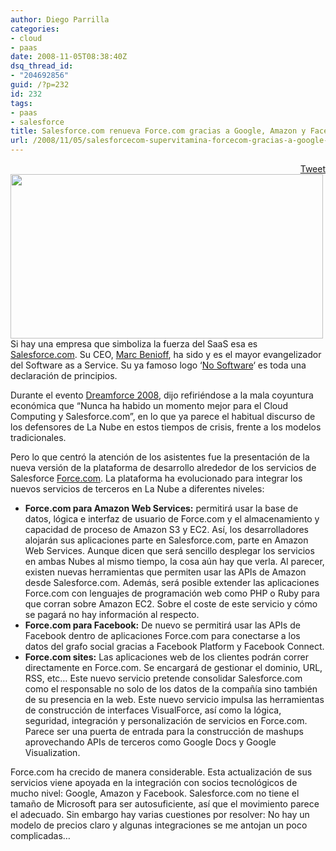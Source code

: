 ```yaml
---
author: Diego Parrilla
categories:
- cloud
- paas
date: 2008-11-05T08:38:40Z
dsq_thread_id:
- "204692856"
guid: /?p=232
id: 232
tags:
- paas
- salesforce
title: Salesforce.com renueva Force.com gracias a Google, Amazon y Facebook
url: /2008/11/05/salesforcecom-supervitamina-forcecom-gracias-a-google-amazon-y-facebook/
---
```


<div style="float: right; margin-left: 10px;">
  <a href="https://twitter.com/share" class="twitter-share-button" data-via="nubeblog" data-hashtags="paas,salesforce" data-count="vertical" data-url="/2008/11/05/salesforcecom-supervitamina-forcecom-gracias-a-google-amazon-y-facebook/">Tweet</a>
</div>

[<img class="aligncenter size-full wp-image-234" title="plat_forcecom_diagram" src="/wp-content/uploads/plat_forcecom_diagram.gif" alt="" width="500" height="263" srcset="/wp-content/uploads/plat_forcecom_diagram.gif 550w, /wp-content/uploads/plat_forcecom_diagram-300x158.gif 300w" sizes="(max-width: 500px) 100vw, 500px" />](/wp-content/uploads/plat_forcecom_diagram.gif)Si hay una empresa que simboliza la fuerza del SaaS esa es [Salesforce.com](http://www.salesforce.com). Su CEO, [Marc Benioff](http://en.wikipedia.org/wiki/Marc_Benioff), ha sido y es el mayor evangelizador del Software as a Service. Su ya famoso logo &#8216;[No Software](http://www.salesforce.com/common/assets/images/logo_hm_summ_nosoftware.gif)&#8216; es toda una declaración de principios.

Durante el evento [Dreamforce 2008](http://www.salesforce.com/dreamforce/DF08/), dijo refiriéndose a la mala coyuntura económica que &#8220;Nunca ha habido un momento mejor para el Cloud Computing y Salesforce.com&#8221;, en lo que ya parece el habitual discurso de los defensores de La Nube en estos tiempos de crisis, frente a los modelos tradicionales.

Pero lo que centró la atención de los asistentes fue la presentación de la nueva versión de la plataforma de desarrollo alrededor de los servicios de Salesforce [Force.com](http://force.com). La plataforma ha evolucionado para integrar los nuevos servicios de terceros en La Nube a diferentes niveles:

  * **Force.com para Amazon Web Services:** permitirá usar la base de datos, lógica e interfaz de usuario de Force.com y el almacenamiento y capacidad de proceso de Amazon S3 y EC2. Así, los desarrolladores alojarán sus aplicaciones parte en Salesforce.com, parte en Amazon Web Services. Aunque dicen que será sencillo desplegar los servicios en ambas Nubes al mismo tiempo, la cosa aún hay que verla. Al parecer, existen nuevas herramientas que permiten usar las APIs de Amazon desde Salesforce.com. Además, será posible extender las aplicaciones Force.com con lenguajes de programación web como PHP o Ruby para que corran sobre Amazon EC2. Sobre el coste de este servicio y cómo se pagará no hay información al respecto.
  * **Force.com para Facebook:** De nuevo se permitirá usar las APIs de Facebook dentro de aplicaciones Force.com para conectarse a los datos del grafo social gracias a Facebook Platform y Facebook Connect.
  * **Force.com sites:** Las aplicaciones web de los clientes podrán correr directamente en Force.com. Se encargará de gestionar el dominio, URL, RSS, etc&#8230; Este nuevo servicio pretende consolidar Salesforce.com como el responsable no solo de los datos de la compañía sino también de su presencia en la web. Este nuevo servicio impulsa las herramientas de construcción de interfaces VisualForce, así como la lógica, seguridad, integración y personalización de servicios en Force.com. Parece ser una puerta de entrada para la construcción de mashups aprovechando APIs de terceros como Google Docs y Google Visualization.

Force.com ha crecido de manera considerable. Esta actualización de sus servicios viene apoyada en la integración con socios tecnológicos de mucho nivel: Google, Amazon y Facebook. Salesforce.com no tiene el tamaño de Microsoft para ser autosuficiente, así que el movimiento parece el adecuado. Sin embargo hay varias cuestiones por resolver: No hay un modelo de precios claro y algunas integraciones se me antojan un poco complicadas&#8230;
